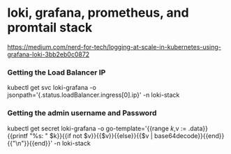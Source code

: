 # loki, grafana, prometheus, and promtail stack
https://medium.com/nerd-for-tech/logging-at-scale-in-kubernetes-using-grafana-loki-3bb2eb0c0872

### Getting the Load Balancer IP 

kubectl get svc loki-grafana -o jsonpath='{.status.loadBalancer.ingress[0].ip}' -n loki-stack


### Getting the admin username and Password 

kubectl get secret loki-grafana -o go-template='{{range $k,$v := .data}}{{printf "%s: " $k}}{{if not $v}}{{$v}}{{else}}{{$v | base64decode}}{{end}}{{"\n"}}{{end}}' -n loki-stack